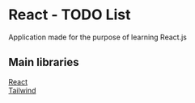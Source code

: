 # React - TODO List

Application made for the purpose of learning React.js

## Main libraries
[React](https://es.reactjs.org/)<br />
[Tailwind](https://tailwindcss.com/)
